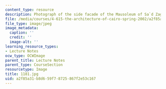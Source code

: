 ```yaml
---
content_type: resource
description: Photograph of the side facade of the Mausoleum of Sa`d Zaghlul.
file: /media/courses/4-615-the-architecture-of-cairo-spring-2002/a2f85a31b8d659f78725867f2e53c167_1181.jpg
file_type: image/jpeg
image_metadata:
  caption: ''
  credit: ''
  image-alt: ''
learning_resource_types:
- Lecture Notes
ocw_type: OCWImage
parent_title: Lecture Notes
parent_type: CourseSection
resourcetype: Image
title: 1181.jpg
uid: a2f85a31-b8d6-59f7-8725-867f2e53c167
---
```

